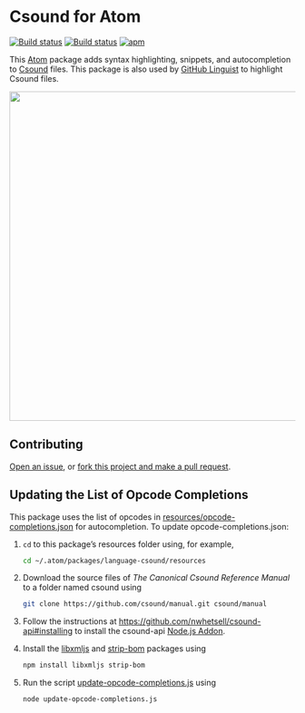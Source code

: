 # Csound for Atom

[![Build status](https://travis-ci.org/nwhetsell/language-csound.svg?branch=master)](https://travis-ci.org/nwhetsell/language-csound)
[![Build status](https://ci.appveyor.com/api/projects/status/fl5shs7c69lmy64o?svg=true)](https://ci.appveyor.com/project/nwhetsell/language-csound)
[![apm](https://img.shields.io/apm/dm/language-csound.svg)](https://atom.io/packages/language-csound)

This [Atom](https://atom.io) package adds syntax highlighting, snippets, and
autocompletion to [Csound](https://csound.github.io) files. This package is also
used by [GitHub Linguist](https://github.com/github/linguist) to highlight
Csound files.

<img src="https://cloud.githubusercontent.com/assets/14102861/21751900/edc9d914-d59c-11e6-8e9f-1bed5260b23c.png" width=581>

## Contributing

[Open an issue](https://github.com/nwhetsell/language-csound/issues), or
[fork this project and make a pull request](https://guides.github.com/activities/forking/).

## Updating the List of Opcode Completions

This package uses the list of opcodes in [resources/opcode-completions.json](https://github.com/nwhetsell/language-csound/tree/master/resources/opcode-completions.json)
for autocompletion. To update opcode-completions.json:

1. `cd` to this package’s resources folder using, for example,

    ```sh
    cd ~/.atom/packages/language-csound/resources
    ```

2. Download the source files of _The Canonical Csound Reference Manual_ to a
   folder named csound using

    ```sh
    git clone https://github.com/csound/manual.git csound/manual
    ```

3. Follow the instructions at https://github.com/nwhetsell/csound-api#installing
   to install the csound-api
   [Node.js Addon](https://nodejs.org/api/addons.html).

4. Install the [libxmljs](https://www.npmjs.com/package/libxmljs) and
   [strip-bom](https://www.npmjs.com/package/strip-bom) packages using

    ```sh
    npm install libxmljs strip-bom
    ```

5. Run the script
   [update-opcode-completions.js](https://github.com/nwhetsell/language-csound/blob/master/resources/update-opcode-completions.js)
   using

    ```sh
    node update-opcode-completions.js
    ```
